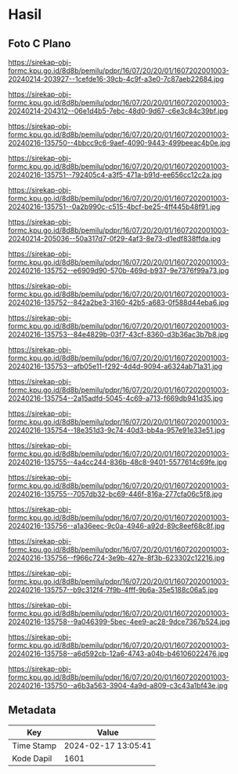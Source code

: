 # Hasil

## Foto C Plano

https://sirekap-obj-formc.kpu.go.id/8d8b/pemilu/pdpr/16/07/20/20/01/1607202001003-20240214-203927--1cefde16-39cb-4c9f-a3e0-7c87aeb22684.jpg

https://sirekap-obj-formc.kpu.go.id/8d8b/pemilu/pdpr/16/07/20/20/01/1607202001003-20240214-204312--06e1d4b5-7ebc-48d0-9d67-c6e3c84c39bf.jpg

https://sirekap-obj-formc.kpu.go.id/8d8b/pemilu/pdpr/16/07/20/20/01/1607202001003-20240216-135750--4bbcc9c6-9aef-4090-9443-499beeac4b0e.jpg

https://sirekap-obj-formc.kpu.go.id/8d8b/pemilu/pdpr/16/07/20/20/01/1607202001003-20240216-135751--792405c4-a3f5-471a-b91d-ee656cc12c2a.jpg

https://sirekap-obj-formc.kpu.go.id/8d8b/pemilu/pdpr/16/07/20/20/01/1607202001003-20240216-135751--0a2b990c-c515-4bcf-be25-4ff445b48f91.jpg

https://sirekap-obj-formc.kpu.go.id/8d8b/pemilu/pdpr/16/07/20/20/01/1607202001003-20240214-205036--50a317d7-0f29-4af3-8e73-d1edf838ffda.jpg

https://sirekap-obj-formc.kpu.go.id/8d8b/pemilu/pdpr/16/07/20/20/01/1607202001003-20240216-135752--e6909d90-570b-469d-b937-9e7376f99a73.jpg

https://sirekap-obj-formc.kpu.go.id/8d8b/pemilu/pdpr/16/07/20/20/01/1607202001003-20240216-135752--842a2be3-3160-42b5-a683-0f588d44eba6.jpg

https://sirekap-obj-formc.kpu.go.id/8d8b/pemilu/pdpr/16/07/20/20/01/1607202001003-20240216-135753--84e4829b-03f7-43cf-8360-d3b36ac3b7b8.jpg

https://sirekap-obj-formc.kpu.go.id/8d8b/pemilu/pdpr/16/07/20/20/01/1607202001003-20240216-135753--afb05e11-f292-4d4d-9094-a6324ab71a31.jpg

https://sirekap-obj-formc.kpu.go.id/8d8b/pemilu/pdpr/16/07/20/20/01/1607202001003-20240216-135754--2a15adfd-5045-4c69-a713-f669db941d35.jpg

https://sirekap-obj-formc.kpu.go.id/8d8b/pemilu/pdpr/16/07/20/20/01/1607202001003-20240216-135754--18e351d3-9c74-40d3-bb4a-957e91e33e51.jpg

https://sirekap-obj-formc.kpu.go.id/8d8b/pemilu/pdpr/16/07/20/20/01/1607202001003-20240216-135755--4a4cc244-836b-48c8-9401-5577614c69fe.jpg

https://sirekap-obj-formc.kpu.go.id/8d8b/pemilu/pdpr/16/07/20/20/01/1607202001003-20240216-135755--7057db32-bc69-446f-816a-277cfa06c5f8.jpg

https://sirekap-obj-formc.kpu.go.id/8d8b/pemilu/pdpr/16/07/20/20/01/1607202001003-20240216-135756--a1a36eec-9c0a-4946-a92d-89c8eef68c8f.jpg

https://sirekap-obj-formc.kpu.go.id/8d8b/pemilu/pdpr/16/07/20/20/01/1607202001003-20240216-135756--f966c724-3e9b-427e-8f3b-623302c12216.jpg

https://sirekap-obj-formc.kpu.go.id/8d8b/pemilu/pdpr/16/07/20/20/01/1607202001003-20240216-135757--b9c312f4-7f9b-4fff-9b6a-35e5188c06a5.jpg

https://sirekap-obj-formc.kpu.go.id/8d8b/pemilu/pdpr/16/07/20/20/01/1607202001003-20240216-135758--9a046399-5bec-4ee9-ac28-9dce7367b524.jpg

https://sirekap-obj-formc.kpu.go.id/8d8b/pemilu/pdpr/16/07/20/20/01/1607202001003-20240216-135758--a6d592cb-12a6-4743-a04b-b46106022476.jpg

https://sirekap-obj-formc.kpu.go.id/8d8b/pemilu/pdpr/16/07/20/20/01/1607202001003-20240216-135750--a6b3a563-3904-4a9d-a809-c3c43a1bf43e.jpg


## Metadata

| Key        | Value               |
| ---------- | ------------------- |
| Time Stamp | 2024-02-17 13:05:41 |
| Kode Dapil | 1601                |



